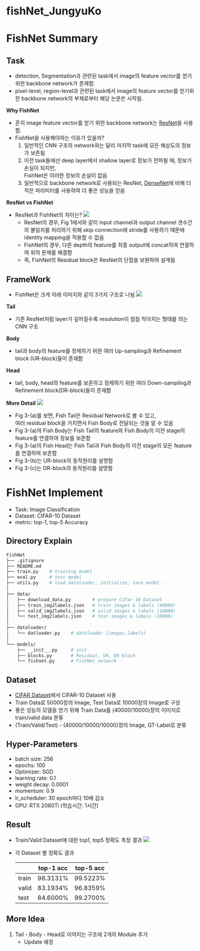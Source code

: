 # fishNet_JungyuKo

# FishNet Summary
## Task
* detection, Segmentation과 관련된 task에서 image의 feature vector를 얻기위한 backbone network가 존재함.
* pixel-level, region-level과 관련된 task에서 image의 feature vector를 얻기위한 backbone network의 부재로부터 해당 논문은 시작됨.

**Why FishNet**
* 흔히 image feature vector를 얻기 위한 backbone network는 [ResNet](https://www.cv-foundation.org/openaccess/content_cvpr_2016/papers/He_Deep_Residual_Learning_CVPR_2016_paper.pdf)을 사용함.
* FishNet을 사용해야하는 이유가 있을까?
    1. 일반적인 CNN 구조의 network와는 달리 마지막 task에 모든 해상도의 정보가 보존됨
    2. 이전 task들에선 deep layer에서 shallow layer로 정보가 전파될 때, 정보가 손실이 되지만, 
    <br/>FishNet은 이러한 정보의 손실이 없음
    3. 일반적으로 backbone network로 사용되는 ResNet, [DenseNet](https://arxiv.org/abs/1608.06993)에 비해 더 적은 파라미터를 사용하여 더 좋은 성능을 얻음

**ResNet vs FishNet**
* ResNet과 FishNet의 차이는?
    <img src="./fig/ResNet_vs_FishNet.PNG">
    * ResNet의 경우, Fig 1에서와 같이 input channel과 output channel 갯수간의 불일치를 처리하기 위해 skip connection에 stride를 사용하기 때문에 identity mapping을 적용할 수 없음
    * FishNet의 경우, 다른 depth의 feature를 최종 output에 concat하여 연결하여 위의 문제를 해결함
    * 즉, FishNet의 Residual block은 ResNet의 단점을 보완하여 설계됨

## FrameWork
* FishNet은 크게 아래 이미지와 같이 3가지 구조로 나뉨
    <img src="./fig/model_overview.PNG">

**Tail**
* 기존 ResNet처럼 layer가 깊어질수록 resolution이 점점 작아지는 형태를 띄는 CNN 구조

**Body**
* tail과 body의 feature를 정제하기 위한 여러 Up-sampling과 Refinement block (UR-block)들이 존재함

**Head**
* tail, body, head의 feature를 보존하고 정제하기 위한 여러 Down-sampling과 Refinement block(DR-block)들이 존재함

**More Detail**
<img src="./fig/Model_detail.PNG">
* Fig 3-(a)를 보면, Fish Tail은 Residual Network로 볼 수 있고, <br/>
여러 residual block을 거치면서 Fish Body로 전달되는 것을 알 수 있음
* Fig 3-(a)의 Fish Body는 Fish Tail의 feature와 Fish Body의 이전 stage의 feature를 연결하여 정보를 보존함
* Fig 3-(a)의 Fish Head는 Fish Tail과 Fish Body의 이전 stage의 모든 feature를 연결하여 보존함
* Fig 3-(b)는 UR-block의 동작원리를 설명함
* Fig 3-(c)는 DR-block의 동작원리를 설명함 

# FishNet Implement
* Task: Image Classification
* Dataset: CIFAR-10 Dataset
* metric: top-1, top-5 Accuracy

## Directory Explain
```bash
FishNet
├── .gitignore
├── README.md
├── train.py    # training model
├── eval.py     # test model
├── utils.py    # load dataloader, initialize, save model ...
│
├── data/
│   ├── download_data.py        # prepare CiFar-10 Dataset
│   ├── train_img2labels.json   # train images & labels (40000)
│   ├── valid_img2labels.json   # valid images & labels (10000)
│   └── test_img2labels.json    # test images & labels (10000)
│  
├── dataloader/
│   └── datloader.py    # dataloader (images,labels)
│
└── models/
    ├── __init__.py     # init
    ├── blocks.py       # Residual, UR, DR block
    └── fishnet.py      # FishNet network

```


## Dataset
* [CIFAR Dataset](https://www.cs.toronto.edu/~kriz/cifar.html)에서 CIFAR-10 Dataset 사용
* Train Data로 50000장의 Image, Test Data로 10000장의 Image로 구성
* 좋은 성능의 모델을 얻기 위해 Train Data를 (40000/10000)장의 이미지로 train/valid data 분류
* (Train/Valid/Test) - (40000/10000/10000)장의 Image, GT-Label로 분류

## Hyper-Parameters
* batch size: 256
* epochs: 100
* Optimizer: SGD
* learning rate: 0.1
* weight decay: 0.0001
* momentum: 0.9
* lr_scheduler: 30 epoch마다 10배 감소
* GPU: RTX 2080Ti (학습시간: 1시간)

## Result
* Train/Valid Dataset에 대한 top1, top5 정확도 측정 결과
    <img src="./fig/acc.PNG">

* 각 Dataset 별 정확도 결과

    |       | top-1 acc | top-5 acc |
    |-------|-----------|-----------|
    | train | 98.3131%  | 99.5223%  |
    | valid | 83.1934%  | 96.8359%  |
    | test  | 84.6000%  | 99.2700%  |


## More Idea
1. Tail - Body - Head로 이어지는 구조에 2개의 Module 추가
    * Update 예정

<!-- 2. Tail -> Body에 Concat, Tail+Body -> Head에 Concat할 때, loss 추가로 적용 -->


